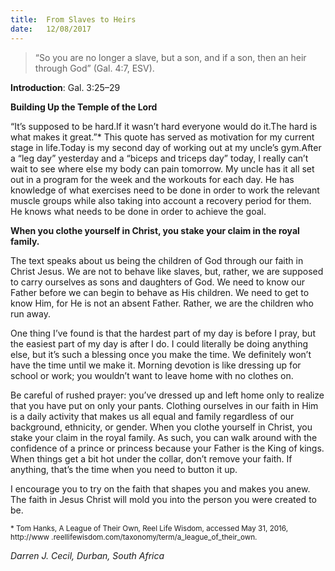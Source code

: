 ```yaml
---
title:  From Slaves to Heirs
date:   12/08/2017
---
```


> <p></p>
> “So you are no longer a slave, but a son, and if a son, then an heir through God” (Gal. 4:7, ESV).

**Introduction**: Gal. 3:25–29

**Building Up the Temple of the Lord**

“It’s supposed to be hard.If it wasn’t hard everyone would do it.The hard is what makes it great.”* This quote has served as motivation for my current stage in life.Today is my second day of working out at my uncle’s gym.After a “leg day” yesterday and a “biceps and triceps day” today, I really can’t wait to see where else my body can pain tomorrow. My uncle has it all set out in a program for the week and the workouts for each day. He has knowledge of what exercises need to be done in order to work the relevant muscle groups while also taking into account a recovery period for them. He knows what needs to be done in order to achieve the goal.

**When you clothe yourself in Christ, you stake your claim in the royal family.**

The text speaks about us being the children of God through our faith in Christ Jesus. We are not to behave like slaves, but, rather, we are supposed to carry ourselves as sons and daughters of God. We need to know our Father before we can begin to behave as His children. We need to get to know Him, for He is not an absent Father. Rather, we are the children who run away.

One thing I’ve found is that the hardest part of my day is before I pray, but the easiest part of my day is after I do. I could literally be doing anything else, but it’s such a blessing once you make the time. We definitely won’t have the time until we make it. Morning devotion is like dressing up for school or work; you wouldn’t want to leave home with no clothes on.

Be careful of rushed prayer: you’ve dressed up and left home only to realize that you have put on only your pants. Clothing ourselves in our faith in Him is a daily activity that makes us all equal and family regardless of our background, ethnicity, or gender. When you clothe yourself in Christ, you stake your claim in the royal family. As such, you can walk around with the confidence of a prince or princess because your Father is the King of kings. When things get a bit hot under the collar, don’t remove your faith. If anything, that’s the time when you need to button it up.

I encourage you to try on the faith that shapes you and makes you anew. The faith in Jesus Christ will mold you into the person you were created to be.

<sup>* Tom Hanks, A League of Their Own, Reel Life Wisdom, accessed May 31, 2016, http://www .reellifewisdom.com/taxonomy/term/a_league_of_their_own.</sup>

_Darren J. Cecil, Durban, South Africa_